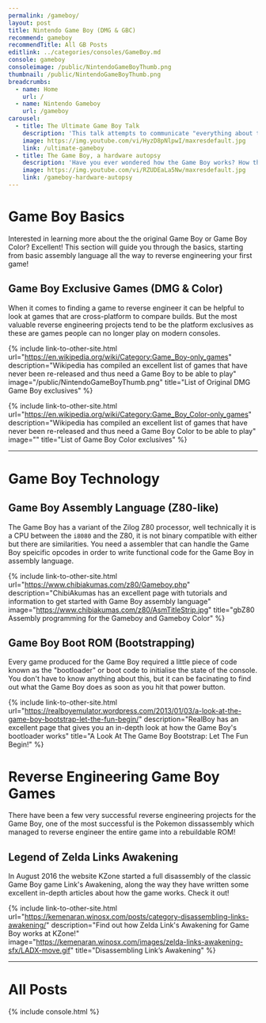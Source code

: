 ```yaml
---
permalink: /gameboy/
layout: post
title: Nintendo Game Boy (DMG & GBC)
recommend: gameboy
recommendTitle: All GB Posts
editlink: ../categories/consoles/GameBoy.md
console: gameboy
consoleimage: /public/NintendoGameBoyThumb.png
thumbnail: /public/NintendoGameBoyThumb.png
breadcrumbs:
  - name: Home
    url: /
  - name: Nintendo Gameboy
    url: /gameboy
carousel:
  - title: The Ultimate Game Boy Talk
    description: 'This talk attempts to communicate "everything about the Game Boy" to the listener, including its internals and quirks, as well as the tricks that have been used by games and modern demos, reviving once more the spirit of times when programmers counted clock cycles and hardware limitations were seen as a challenge.'
    image: https://img.youtube.com/vi/HyzD8pNlpwI/maxresdefault.jpg
    link: /ultimate-gameboy
  - title: The Game Boy, a hardware autopsy
    description: 'Have you ever wondered how the Game Boy works? How the games that defined the history of the handheld world were made? This video series hopes to answer these questions and more concerning one of the most successful gaming platforms ever.'
    image: https://img.youtube.com/vi/RZUDEaLa5Nw/maxresdefault.jpg
    link: /gameboy-hardware-autopsy
---
```

# Game Boy Basics
Interested in learning more about the the original Game Boy or Game Boy Color? Excellent! This section will guide you through the basics, starting from basic assembly language all the way to reverse engineering your first game!


## Game Boy Exclusive Games (DMG & Color)
When it comes to finding a game to reverse engineer it can be helpful to look at games that are cross-platform to compare builds. But the most valuable reverse engineering projects tend to be the platform exclusives as these are games people can no longer play on modern consoles.

{% include link-to-other-site.html url="https://en.wikipedia.org/wiki/Category:Game_Boy-only_games" description="Wikipedia has compiled an excellent list of games that have never been re-released and thus need a Game Boy to be able to play" image="/public/NintendoGameBoyThumb.png" title="List of Original DMG Game Boy exclusives"  %}

{% include link-to-other-site.html url="https://en.wikipedia.org/wiki/Category:Game_Boy_Color-only_games" description="Wikipedia has compiled an excellent list of games that have never been re-released and thus need a Game Boy Color to be able to play" image="" title="List of Game Boy Color exclusives"  %}

---
# Game Boy Technology

## Game Boy Assembly Language (Z80-like)
The Game Boy has a variant of the Zilog Z80 processor, well technically it is a CPU between the `i8080` and the Z80, it is not binary compatible with either but there are similarities. You need a assembler that can handle the Game Boy speicific opcodes in order to write functional code for the Game Boy in assembly language.

{% include link-to-other-site.html url="https://www.chibiakumas.com/z80/Gameboy.php" description="ChibiAkumas has an excellent page with tutorials and information to get started with Game Boy assembly language" image="https://www.chibiakumas.com/z80/AsmTitleStrip.jpg" title="gbZ80 Assembly programming for the Gameboy and Gameboy Color"  %}

## Game Boy Boot ROM (Bootstrapping)
Every game produced for the Game Boy required a little piece of code known as the "bootloader" or boot code to initialise the state of the console. You don't have to know anything about this, but it can be facinating to find out what the Game Boy does as soon as you hit that power button.

{% include link-to-other-site.html url="https://realboyemulator.wordpress.com/2013/01/03/a-look-at-the-game-boy-bootstrap-let-the-fun-begin/" description="RealBoy has an excellent page that gives you an in-depth look at how the Game Boy's bootloader works" title="A Look At The Game Boy Bootstrap: Let The Fun Begin!"  %}

# Reverse Engineering Game Boy Games
There have been a few very successful reverse engineering projects for the Game Boy, one of the most successful is the Pokemon dissassembly which managed to reverse engineer the entire game into a rebuildable ROM!

## Legend of Zelda Links Awakening
In August 2016 the website KZone started a full disassembly of the classic Game Boy game Link's Awakening, along the way they have written some excellent in-depth articles about how the game works. Check it out!

{% include link-to-other-site.html url="https://kemenaran.winosx.com/posts/category-disassembling-links-awakening/" description="Find out how Zelda Link's Awakening for Game Boy works at KZone!" image="https://kemenaran.winosx.com/images/zelda-links-awakening-sfx/LADX-move.gif" title="Disassembling Link’s Awakening"  %}


---
# All Posts
<div>

{% include console.html %}
</div>

